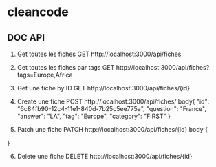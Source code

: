 # cleancode

## DOC API

1.  Get toutes les fiches
    GET http://localhost:3000/api/fiches

2.  Get toutes les fiches par tags
    GET http://localhost:3000/api/fiches?tags=Europe,Africa

3.  Get une fiche by ID
    GET http://localhost:3000/api/fiches/{id}

4.  Create une fiche
    POST http://localhost:3000/api/fiches/
    body{
    "id": "6c84fb90-12c4-11e1-840d-7b25c5ee775a",
    "question": "France",
    "answer": "LA",
    "tag": "Europe",
    "category": "FIRST"
    }

5.  Patch une fiche
    PATCH http://localhost:3000/api/fiches/{id}
    body {

}

6.  Delete une fiche
    DELETE http://localhost:3000/api/fiches/{id}

